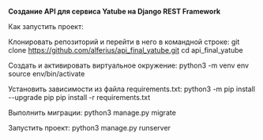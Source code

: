 **Создание API для сервиса Yatube на Django REST Framework**

Как запустить проект:

Клонировать репозиторий и перейти в него в командной строке:
git clone https://github.com/alferius/api_final_yatube.git
cd api_final_yatube

Cоздать и активировать виртуальное окружение:
python3 -m venv env
source env/bin/activate

Установить зависимости из файла requirements.txt:
python3 -m pip install --upgrade pip
pip install -r requirements.txt

Выполнить миграции:
python3 manage.py migrate

Запустить проект:
python3 manage.py runserver
